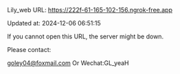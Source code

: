 Lily_web URL: https://222f-61-165-102-156.ngrok-free.app

Updated at: 2024-12-06 06:51:15

If you cannot open this URL, the server might be down.

Please contact: 

goley04@foxmail.com Or Wechat:GL_yeaH